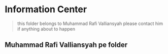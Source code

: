 # Information Center

> this folder belongs to Muhammad Rafi Valliansyah
> please contact him if anything about to happen

## Muhammad Rafi Valliansyah pe folder
